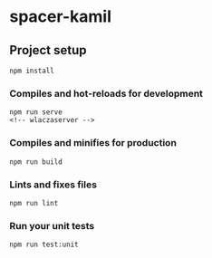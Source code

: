 # spacer-kamil

## Project setup
```
npm install
```

### Compiles and hot-reloads for development
```
npm run serve
<!-- wlaczaserver -->
```

### Compiles and minifies for production
```
npm run build
```

### Lints and fixes files
```
npm run lint
```

### Run your unit tests
```
npm run test:unit
```
